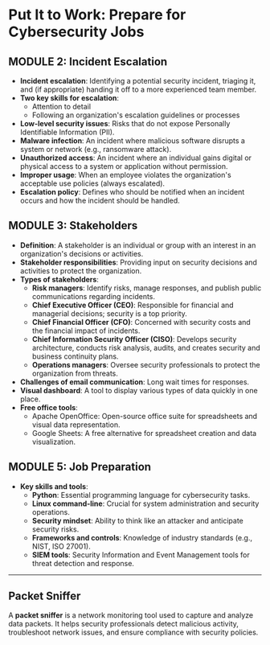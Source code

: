 # **Put It to Work: Prepare for Cybersecurity Jobs**

## **MODULE 2: Incident Escalation**
- **Incident escalation**: Identifying a potential security incident, triaging it, and (if appropriate) handing it off to a more experienced team member.  
- **Two key skills for escalation**:  
  - Attention to detail  
  - Following an organization's escalation guidelines or processes  
- **Low-level security issues**: Risks that do not expose Personally Identifiable Information (PII).  
- **Malware infection**: An incident where malicious software disrupts a system or network (e.g., ransomware attack).  
- **Unauthorized access**: An incident where an individual gains digital or physical access to a system or application without permission.  
- **Improper usage**: When an employee violates the organization's acceptable use policies (always escalated).  
- **Escalation policy**: Defines who should be notified when an incident occurs and how the incident should be handled.  

## **MODULE 3: Stakeholders**
- **Definition**: A stakeholder is an individual or group with an interest in an organization's decisions or activities.  
- **Stakeholder responsibilities**: Providing input on security decisions and activities to protect the organization.  
- **Types of stakeholders**:  
  - **Risk managers**: Identify risks, manage responses, and publish public communications regarding incidents.  
  - **Chief Executive Officer (CEO)**: Responsible for financial and managerial decisions; security is a top priority.  
  - **Chief Financial Officer (CFO)**: Concerned with security costs and the financial impact of incidents.  
  - **Chief Information Security Officer (CISO)**: Develops security architecture, conducts risk analysis, audits, and creates security and business continuity plans.  
  - **Operations managers**: Oversee security professionals to protect the organization from threats.  
- **Challenges of email communication**: Long wait times for responses.  
- **Visual dashboard**: A tool to display various types of data quickly in one place.  
- **Free office tools**:  
  - Apache OpenOffice: Open-source office suite for spreadsheets and visual data representation.  
  - Google Sheets: A free alternative for spreadsheet creation and data visualization.  

## **MODULE 5: Job Preparation**
- **Key skills and tools**:  
  - **Python**: Essential programming language for cybersecurity tasks.  
  - **Linux command-line**: Crucial for system administration and security operations.  
  - **Security mindset**: Ability to think like an attacker and anticipate security risks.  
  - **Frameworks and controls**: Knowledge of industry standards (e.g., NIST, ISO 27001).  
  - **SIEM tools**: Security Information and Event Management tools for threat detection and response.  

---

## **Packet Sniffer**
A **packet sniffer** is a network monitoring tool used to capture and analyze data packets. It helps security professionals detect malicious activity, troubleshoot network issues, and ensure compliance with security policies.
